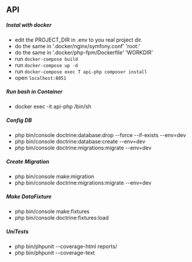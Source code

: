 ## API
##### Instal with docker
- edit the PROJECT_DIR in .env to you real project dir.
- do the same in '.docker/nginx/symfony.conf' 'root:'
- do the same in '.docker/php-fpm/Dockerfile' 'WORKDIR'
- run `docker-compose build`
- run `docker-compose up -d`
- run `docker-compose exec T api-php composer install`
- open `localhost:8051`

##### Run bash in Container
- docker exec -it api-php /bin/sh

##### Config DB
- php bin/console doctrine:database:drop --force --if-exists --env=dev
- php bin/console doctrine:database:create --env=dev
- php bin/console doctrine:migrations:migrate --env=dev

##### Create Migration
- php bin/console make:migration
- php bin/console doctrine:migrations:migrate --env=dev

##### Make DataFixture
- php bin/console make:fixtures
- php bin/console doctrine:fixtures:load


##### UniTests
- php bin/phpunit --coverage-html reports/
- php bin/phpunit --coverage-text
